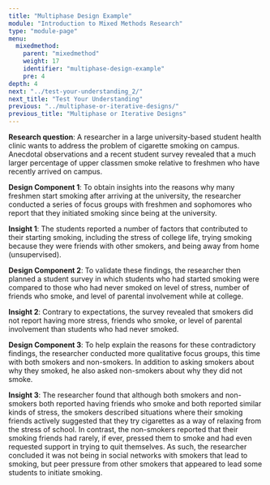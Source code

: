 ```yaml
---
title: "Multiphase Design Example"
module: "Introduction to Mixed Methods Research"
type: "module-page"
menu:
  mixedmethod:
    parent: "mixedmethod"
    weight: 17
    identifier: "multiphase-design-example"
    pre: 4
depth: 4
next: "../test-your-understanding_2/"
next_title: "Test Your Understanding"
previous: "../multiphase-or-iterative-designs/"
previous_title: "Multiphase or Iterative Designs"
---
```

<div class="mixedmethod"><div class="pageblock"><p><strong>Research question</strong>:  A researcher in a large university-based student health clinic wants to address the problem of cigarette smoking on campus. Anecdotal observations and a recent student survey revealed that a much larger percentage of upper classmen smoke relative to freshmen who have recently arrived on campus. </p>
<p><strong>Design Component 1</strong>:  To obtain insights into the reasons why many freshmen start smoking after arriving at the university, the researcher conducted a series of focus groups with freshmen and sophomores who report that they initiated smoking since being at the university. </p>
<p><strong>Insight 1</strong>:  The students reported a number of factors that contributed to their starting smoking, including the stress of college life, trying smoking because they were friends with other smokers, and being away from home (unsupervised).  </p>
<p><strong>Design Component 2</strong>:  To validate these findings, the researcher then planned a student survey in which students who had started smoking were compared to those who had never smoked on level of stress, number of friends who smoke, and level of parental involvement while at college.  </p>
<p><strong>Insight 2</strong>:  Contrary to expectations, the survey revealed that smokers did not report having more stress, friends who smoke, or level of parental involvement than students who had never smoked. </p>
<p><strong>Design Component 3</strong>:  To help explain the reasons for these contradictory findings, the researcher conducted more qualitative focus groups, this time with both smokers and non-smokers.  In addition to asking smokers about why they smoked, he also asked non-smokers about why they did not smoke. </p>
<p><strong>Insight 3</strong>:  The researcher found that although both smokers and non-smokers both reported having friends who smoke and both reported similar kinds of stress, the smokers described situations where their smoking friends actively suggested that they try cigarettes as a way of relaxing from the stress of school.  In contrast, the non-smokers reported that their smoking friends had rarely, if ever, pressed them to smoke and had even requested support in trying to quit themselves.  As such, the researcher concluded it was not being in social networks with smokers that lead to smoking, but peer pressure from other smokers that appeared to lead some students to initiate smoking.  </p>
</div></div>